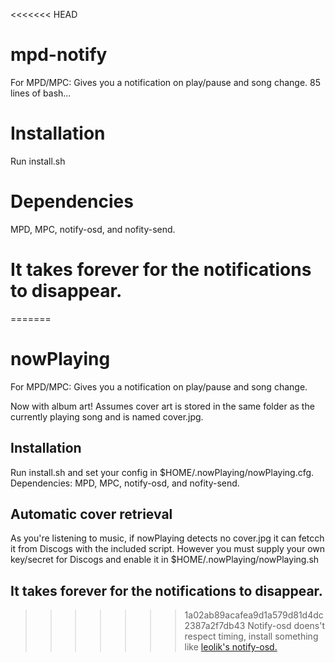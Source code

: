 <<<<<<< HEAD
# mpd-notify
For MPD/MPC: Gives you a notification on play/pause and song change.
85 lines of bash...

# Installation
Run install.sh

# Dependencies
MPD, MPC, notify-osd, and nofity-send.

# It takes forever for the notifications to disappear.
=======
# nowPlaying
For MPD/MPC: Gives you a notification on play/pause and song change.

Now with album art! Assumes cover art is stored in the same folder as the currently playing song and is named cover.jpg.

## Installation
Run install.sh and set your config in $HOME/.nowPlaying/nowPlaying.cfg. Dependencies: MPD, MPC, notify-osd, and nofity-send.


## Automatic cover retrieval
As you're listening to music, if nowPlaying detects no cover.jpg it can fetcch it from Discogs with the included script. However you must supply your own key/secret for Discogs and enable it in $HOME/.nowPlaying/nowPlaying.sh

## It takes forever for the notifications to disappear.
>>>>>>> 1a02ab89acafea9d1a579d81d4dc2387a2f7db43
Notify-osd doens't respect timing, install something like <a href="https://launchpad.net/~leolik/+archive/ubuntu/leolik">leolik's notify-osd.</a>
